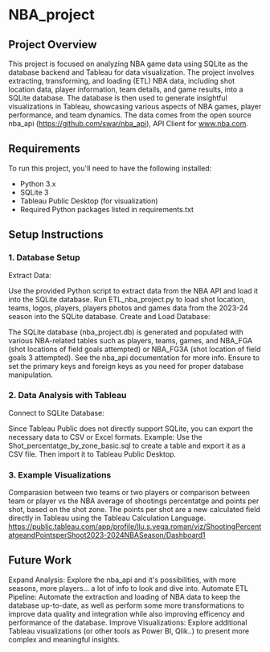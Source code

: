 # NBA_project

## Project Overview
This project is focused on analyzing NBA game data using SQLite as the database backend and Tableau for data visualization. The project involves extracting, transforming, and loading (ETL) NBA data, including shot location data, player information, team details, and game results, into a SQLite database. The database is then used to generate insightful visualizations in Tableau, showcasing various aspects of NBA games, player performance, and team dynamics.
The data comes from the open source nba_api (https://github.com/swar/nba_api), API Client for www.nba.com.

## Requirements
To run this project, you'll need to have the following installed:

- Python 3.x
- SQLite 3
- Tableau Public Desktop (for visualization)
- Required Python packages listed in requirements.txt

## Setup Instructions
### 1. Database Setup
Extract Data:

Use the provided Python script to extract data from the NBA API and load it into the SQLite database.
Run ETL_nba_project.py to load shot location, teams, logos, players, players photos and games data from the 2023-24 season into the SQLite database.
Create and Load Database:

The SQLite database (nba_project.db) is generated and populated with various NBA-related tables such as players, teams, games, and NBA_FGA (shot locations of field goals attempted) or NBA_FG3A (shot location of field goals 3 attempted). See the nba_api documentation for more info.
Ensure to set the primary keys and foreign keys as you need for proper database manipulation.

### 2. Data Analysis with Tableau
Connect to SQLite Database:

Since Tableau Public does not directly support SQLite, you can export the necessary data to CSV or Excel formats.
Example: Use the Shot_percentatge_by_zone_basic.sql to create a table and export it as a CSV file.
Then import it to Tableau Public Desktop.

### 3. Example Visualizations
Comparasion between two teams or two players or comparison between team or player vs the NBA average of shootings percentatge and points per shot, based on the shot zone.
The points per shot are a new calculated field directly in Tableau using the Tableau Calculation Language.
https://public.tableau.com/app/profile/llu.s.vega.roman/viz/ShootingPercentatgeandPointsperShoot2023-2024NBASeason/Dashboard1

## Future Work
Expand Analysis: 
Explore the nba_api and it's possibilities, with more seasons, more players... a lot of info to look and dive into.
Automate ETL Pipeline: 
Automate the extraction and loading of NBA data to keep the database up-to-date, as well as perform some more transformations to improve data quality and integration while also improving efficency and performance of the database.
Improve Visualizations: 
Explore additional Tableau visualizations (or other tools as Power BI, Qlik..) to present more complex and meaningful insights.
